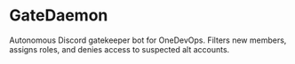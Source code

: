 # GateDaemon
Autonomous Discord gatekeeper bot for OneDevOps. Filters new members, assigns roles, and denies access to suspected alt accounts.
